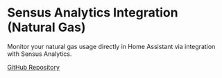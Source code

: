 # Sensus Analytics Integration (Natural Gas)

Monitor your natural gas usage directly in Home Assistant via integration with Sensus Analytics.

[GitHub Repository](https://github.com/marlinofdoom/HomeAssistant_SA_gas)
